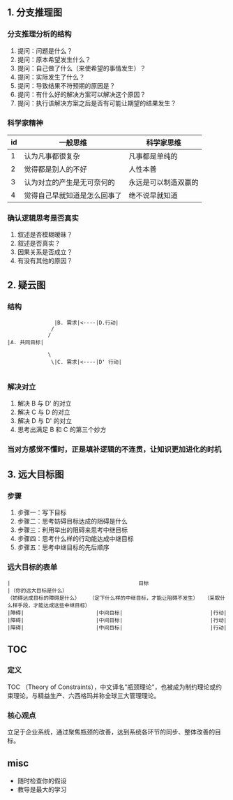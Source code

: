 ## 1. 分支推理图
### 分支推理分析的结构
1. 提问：问题是什么？
2. 提问：原本希望发生什么？
3. 提问：自己做了什么（来使希望的事情发生）？
4. 提问：实际发生了什么？
5. 提问：导致结果不符预期的原因是？
6. 提问：有什么好的解决方案可以解决这个原因？
7. 提问：执行该解决方案之后是否有可能让期望的结果发生？

### 科学家精神
|id|一般思维|科学家思维|
|---|---|---|
|1|认为凡事都很复杂|凡事都是单纯的|
|2|觉得都是别人的不好|人性本善|
|3|认为对立的产生是无可奈何的|永远是可以制造双赢的|
|4|觉得自己早就知道是怎么回事了|绝不说早就知道|

### 确认逻辑思考是否真实
1. 叙述是否模糊暧昧？
2. 叙述是否真实？
3. 因果关系是否成立？
4. 有没有其他的原因？


## 2. 疑云图
### 结构
``````
               |B. 需求|<----|D.行动|
              /
             /
|A. 共同目标|

             \
              \|C. 需求|<----|D' 行动|
 
``````
### 解决对立
1. 解决 B 与 D' 的对立
2. 解决 C 与 D 的对立
3. 解决 D 与 D' 的对立
4. 思考出满足 B 和 C 的第三个妙方

### 当对方感觉不懂时，正是填补逻辑的不连贯，让知识更加进化的时机


## 3. 远大目标图
### 步骤
1. 步骤一：写下目标
2. 步骤二：思考妨碍目标达成的阻碍是什么
3. 步骤三：利用举出的阻碍来思考中继目标
4. 步骤四：思考什么样的行动能达成中继目标
5. 步骤五：思考中继目标的先后顺序

### 远大目标的表单
``````
|                                         目标                                                      |（你的远大目标是什么）
（妨碍达成目标的障碍是什么）   （定下什么样的中继目标，才能让阻碍不发生）  （采取什么样手段，才能达成这些中继目标）
|障碍|                       |中间目标|                            |行动|
|障碍|                       |中间目标|                            |行动|
|障碍|                       |中间目标|                            |行动|

``````

## TOC
### 定义
TOC （Theory of Constraints），中文译名"瓶颈理论"，也被成为制约理论或约束理论。与精益生产、六西格玛并称全球三大管理理论。
### 核心观点
立足于企业系统，通过聚焦瓶颈的改善，达到系统各环节的同步、整体改善的目标。

## misc
* 随时检查你的假设
* 教导是最大的学习







